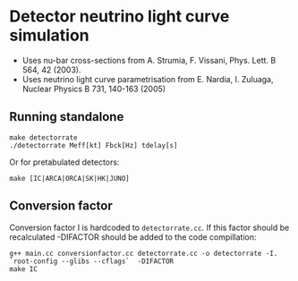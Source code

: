 # Detector neutrino light curve simulation

- Uses nu-bar cross-sections from A. Strumia, F. Vissani, Phys. Lett. B 564, 42 (2003).
- Uses neutrino light curve parametrisation from E. Nardia, I. Zuluaga, Nuclear Physics B 731, 140-163 (2005)

## Running standalone
     
```
make detectorrate
./detectorrate Meff[kt] Fbck[Hz] tdelay[s]
```

Or for pretabulated detectors:

```
make [IC|ARCA|ORCA|SK|HK|JUNO]
```

## Conversion factor

Conversion factor I is hardcoded to `detectorrate.cc`.
If this factor should be recalculated -DIFACTOR should be added to the code compillation:

```
g++ main.cc conversionfactor.cc detectorrate.cc -o detectorrate -I. `root-config --glibs --cflags`  -DIFACTOR
make IC
```
